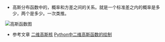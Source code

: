 * 高斯分布函数中的，概率和方差之间的关系。就是一个标准差之内的概率是多少，两个是多少。一次类推。

![高斯函数图](C:\Users\gjsq\Desktop\study-app\data\answers\.picture\高斯函数图.png)

* 参考文章
[二维高斯核](https://blog.csdn.net/qq_26697045/article/details/102786032)
[Python中二维高斯函数的绘制](https://blog.csdn.net/xuguofei2006/article/details/108263228?utm_medium=distribute.pc_relevant.none-task-blog-2~default~baidujs_baidulandingword~default-1-108263228-blog-78784791.pc_relevant_aa&spm=1001.2101.3001.4242.2&utm_relevant_index=4)